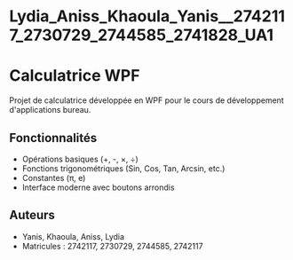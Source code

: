 # Lydia_Aniss_Khaoula_Yanis__2742117_2730729_2744585_2741828_UA1


# Calculatrice WPF

Projet de calculatrice développée en WPF pour le cours de développement d'applications bureau.

## Fonctionnalités
- Opérations basiques (+, -, ×, ÷)
- Fonctions trigonométriques (Sin, Cos, Tan, Arcsin, etc.)
- Constantes (π, e)
- Interface moderne avec boutons arrondis

## Auteurs
- Yanis, Khaoula, Aniss, Lydia
- Matricules : 2742117, 2730729, 2744585, 2742117
